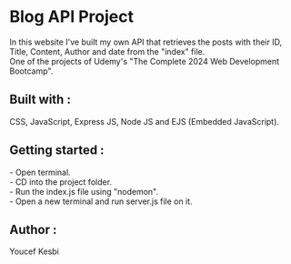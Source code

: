 <h1>Blog API Project</h1>

In this website I've built my own API that retrieves the posts with their ID, Title, Content, Author and date from the "index" file.<br/>
One of the projects of Udemy's "The Complete 2024 Web Development Bootcamp".

<h2>Built with :</h2>
CSS, JavaScript, Express JS, Node JS and EJS (Embedded JavaScript).

<h2>Getting started :</h2>
- Open terminal.<br/>
- CD into the project folder.<br/>
- Run the index.js file using "nodemon".<br/>
- Open a new terminal and run server.js file on it.

<h2>Author :</h2>
Youcef Kesbi
